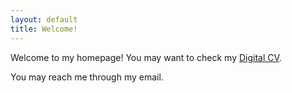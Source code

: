```yaml
---
layout: default
title: Welcome!
---
```


Welcome to my homepage! You may want to check my [Digital CV](/home/digital-cv).



You may reach me through my email.

